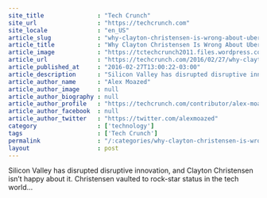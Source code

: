 ```yaml
---
site_title               : "Tech Crunch"
site_url                 : "https://techcrunch.com"
site_locale              : "en_US"
article_slug             : "why-clayton-christensen-is-wrong-about-uber-and-disruptive-innovation"
article_title            : "Why Clayton Christensen Is Wrong About Uber And Disruptive Innovation"
article_image            : "https://tctechcrunch2011.files.wordpress.com/2016/02/taxi-ridesharing1.png?w=764&h=400&crop=1"
article_url              : "https://techcrunch.com/2016/02/27/why-clayton-christensen-is-wrong-about-uber-and-disruptive-innovation/"
article_published_at     : "2016-02-27T13:00:22-03:00"
article_description      : "Silicon Valley has disrupted disruptive innovation, and Clayton Christensen isn’t happy about it. Christensen vaulted to rock-star status in the tech world..."
article_author_name      : "Alex Moazed"
article_author_image     : null
article_author_biography : null
article_author_profile   : "https://techcrunch.com/contributor/alex-moazed/"
article_author_facebook  : null
article_author_twitter   : "https://twitter.com/alexmoazed"
category                 : ['technology']
tags                     : ['Tech Crunch']
permalink                : "/:categories/why-clayton-christensen-is-wrong-about-uber-and-disruptive-innovation/"
layout                   : post
---
```


Silicon Valley has disrupted disruptive innovation, and Clayton Christensen isn’t happy about it. Christensen vaulted to rock-star status in the tech world...
